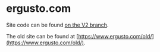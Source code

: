 # ergusto.com

Site code can be found [on the V2 branch](https://github.com/ergusto/ergusto.github.io/tree/v2).

The old site can be found at [https://www.ergusto.com/old/](https://www.ergusto.com/old/).